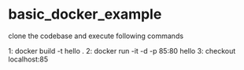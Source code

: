 # basic_docker_example
clone the codebase and execute following commands 

1: docker build -t hello .
2: docker run -it -d -p 85:80 hello
3: checkout localhost:85 
